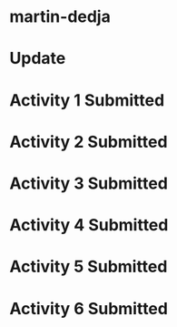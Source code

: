 # martin-dedja

# Update

# Activity 1 Submitted

# Activity 2 Submitted

# Activity 3 Submitted

# Activity 4 Submitted

# Activity 5 Submitted

# Activity 6 Submitted
